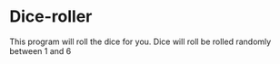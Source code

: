 # Dice-roller
This program will roll the dice for you. Dice will roll be rolled randomly between 1 and 6
